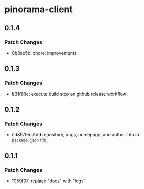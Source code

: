 # pinorama-client

## 0.1.4

### Patch Changes

- 0b8ae5b: chore: improvements

## 0.1.3

### Patch Changes

- b31f88c: execute build step on github release workflow

## 0.1.2

### Patch Changes

- ed89795: Add repository, bugs, homepage, and author info in `package.json` file

## 0.1.1

### Patch Changes

- 1059f37: replace "docs" with "logs"
